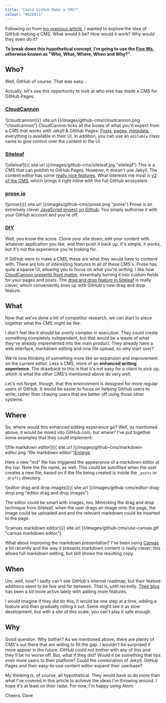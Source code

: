 ```yaml
---
title: "Could GitHub Make a CMS?"
colour: "#d26911"
---
```


Following on from [my previous article](https://david.darn.es/2016/02/18/using-the-github-com-interface/), I wanted to explore the idea of GitHub making a CMS. What would it be? How would it work? Why would they even do it?

**To break down this hypothetical concept, I'm going to use the [Five Ws](https://en.wikipedia.org/wiki/Five_Ws), otherwise known as "Who, What, Where, When and Why?".**

<!-- more -->

## Who?

Well, GitHub of course. That was easy...

Actually, let's use this opportunity to look at who else has made a CMS for GitHub Pages:

### [CloudCannon](http://cloudcannon.com/)

![cloudcannon]({{ site.url }}/images/github-cms/cloudcannon.png "cloudcannon")
CloudCannon ticks all the boxes of what you'd expect from a CMS that works with Jekyll & GitHub Pages: [Posts](http://docs.cloudcannon.com/editing/blogging/), [pages](http://docs.cloudcannon.com/editing/content-editor/), [metadata](http://docs.cloudcannon.com/editing/front-matter/); everything is available in their UI. In addition, you can use an `editable` class name to give control over the content in the UI.

### [Siteleaf](http://www.siteleaf.com/)

![siteleaf]({{ site.url }}/images/github-cms/siteleaf.jpg "siteleaf")
This is a CMS that can publish to GitHub Pages. However, it doesn't use Jekyll. The content editor has some [really nice features](http://www.siteleaf.com/blog/markdown-in-siteleaf/). What interests me most is [v2 of the CMS](http://v2.siteleaf.com/), which brings it right inline with the full GitHub ecosystem.

### [prose.io](http://prose.io/)

![prose]({{ site.url }}/images/github-cms/prose.png "prose")
Prose is an extremely clever [JavaScript project on Github](https://github.com/prose/prose). You simply authorise it with your GitHub account and you're off.

### [DIY](https://pages.github.com/)

Well, you know the score. Clone your site down, edit your content with whatever application you like, and then push it back up. It's simple, it works, but it's not the experience you're looking for.

If GitHub were to make a CMS, these are what they would have to contend with. There are lots of interesting features in all of these CMS's. Prose has quite a sparse UI, allowing you to focus on what you're writing. I like how [CloudCannon presents front matter](http://docs.cloudcannon.com/editing/front-matter/), essentially turning it into custom fields for your pages and posts. The [drag and drop feature in Siteleaf](http://www.siteleaf.com/blog/markdown-in-siteleaf/) is really clever, which conveniently lines up with GitHub's new drag and drop feature.

## What

Now that we've done a bit of competitor research, we can start to piece together what the CMS might be like.

I don't feel like it should be overly complex in execution. They could create something completely independent, but that would be a waste of what they've already implemented into the main product. They already have a web interface, markdown editing and now file upload, so why start over?

We're now thinking of something more like an expansion and improvement on the current editor. Less a CMS, more of an **enhanced writing experience**. The drawback to this is that it's not easy for a client to pick up, which is what the other CMS's mentioned above do very well.

Let's not forget, though, that this environment is designed for more regular users of GitHub. It would be easier to focus on helping GitHub users to write, rather than chasing users that are better off using those other systems.

## Where

So, where would this enhanced editing experience go? Well, as mentioned above, it would be mixed into GitHub.com, but where? I've put together some examples that they could implement:

![file markdown editor]({{ site.url }}/images/github-cms/markdown-editor.png "file markdown editor")[Enlarge](https://github.com/daviddarnes/david.darn.es/blob/gh-pages/images/github-cms/markdown-editor.png)

Here a new "md" file has triggered the appearance of a markdown editor at the top. Note the file name, as well. This could be autofilled when the user creates a new file, based on if the file being created is inside the `_posts` or `_drafts` directory.

![editor drag and drop images]({{ site.url }}/images/github-cms/editor-drag-drop.png "editor drag and drop images")

The editor could be smart with images, too. Mimicking the drag and drop technique from Siteleaf, when the user drags an image onto the page, the image could be uploaded and and the relevant markdown could be inserted to the page.

![canvas markdown editor]({{ site.url }}/images/github-cms/use-canvas.gif "canvas markdown editor")

What about improving the markdown presentation? I've been using [Canvas](https://usecanvas.com/) a lot recently and the way it presents markdown content is really clever; this allows full markdown editing, but still shows the resulting copy.

## When

Um, well, now? I sadly can't see GitHub's internal roadmap, but their feature additions seem to be few and far between. That is, until recently. [Their blog](https://github.com/blog/) has been a bit more active lately with adding more features.

I would imagine if they did do this, it would be one step at a time, adding a feature and then gradually rolling it out. Some might see it as slow development, but with a site of this scale, you can't play it safe enough.

## Why

Good question. Why bother? As we mentioned above, there are plenty of CMS's out there that are willing to fill the gap. I wouldn't be surprised if more appear in the future. GitHub could not bother with any of this and they'll be no worse off. But, what if they did? Would it be something that tips even more users to their platform? Could the combination of Jekyll, GitHub Pages and their easy-to-use content editor expand their userbase?

My thinking is, of course, all hypothetical. They would have to do more than what I've covered in this article to achieve the ideas I'm throwing around. I hope it's at least on their radar. For now, I'm happy using Atom.

Cheers, Dave
